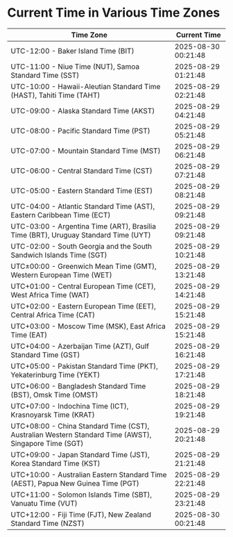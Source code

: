 # Current Time in Various Time Zones

| Time Zone | Current Time |
|-----------|--------------|
| UTC-12:00 - Baker Island Time (BIT) | 2025-08-30 00:21:48 |
| UTC-11:00 - Niue Time (NUT), Samoa Standard Time (SST) | 2025-08-29 01:21:48 |
| UTC-10:00 - Hawaii-Aleutian Standard Time (HAST), Tahiti Time (TAHT) | 2025-08-29 02:21:48 |
| UTC-09:00 - Alaska Standard Time (AKST) | 2025-08-29 04:21:48 |
| UTC-08:00 - Pacific Standard Time (PST) | 2025-08-29 05:21:48 |
| UTC-07:00 - Mountain Standard Time (MST) | 2025-08-29 06:21:48 |
| UTC-06:00 - Central Standard Time (CST) | 2025-08-29 07:21:48 |
| UTC-05:00 - Eastern Standard Time (EST) | 2025-08-29 08:21:48 |
| UTC-04:00 - Atlantic Standard Time (AST), Eastern Caribbean Time (ECT) | 2025-08-29 09:21:48 |
| UTC-03:00 - Argentina Time (ART), Brasília Time (BRT), Uruguay Standard Time (UYT) | 2025-08-29 09:21:48 |
| UTC-02:00 - South Georgia and the South Sandwich Islands Time (SGT) | 2025-08-29 10:21:48 |
| UTC±00:00 - Greenwich Mean Time (GMT), Western European Time (WET) | 2025-08-29 13:21:48 |
| UTC+01:00 - Central European Time (CET), West Africa Time (WAT) | 2025-08-29 14:21:48 |
| UTC+02:00 - Eastern European Time (EET), Central Africa Time (CAT) | 2025-08-29 15:21:48 |
| UTC+03:00 - Moscow Time (MSK), East Africa Time (EAT) | 2025-08-29 15:21:48 |
| UTC+04:00 - Azerbaijan Time (AZT), Gulf Standard Time (GST) | 2025-08-29 16:21:48 |
| UTC+05:00 - Pakistan Standard Time (PKT), Yekaterinburg Time (YEKT) | 2025-08-29 17:21:48 |
| UTC+06:00 - Bangladesh Standard Time (BST), Omsk Time (OMST) | 2025-08-29 18:21:48 |
| UTC+07:00 - Indochina Time (ICT), Krasnoyarsk Time (KRAT) | 2025-08-29 19:21:48 |
| UTC+08:00 - China Standard Time (CST), Australian Western Standard Time (AWST), Singapore Time (SGT) | 2025-08-29 20:21:48 |
| UTC+09:00 - Japan Standard Time (JST), Korea Standard Time (KST) | 2025-08-29 21:21:48 |
| UTC+10:00 - Australian Eastern Standard Time (AEST), Papua New Guinea Time (PGT) | 2025-08-29 22:21:48 |
| UTC+11:00 - Solomon Islands Time (SBT), Vanuatu Time (VUT) | 2025-08-29 23:21:48 |
| UTC+12:00 - Fiji Time (FJT), New Zealand Standard Time (NZST) | 2025-08-30 00:21:48 |
